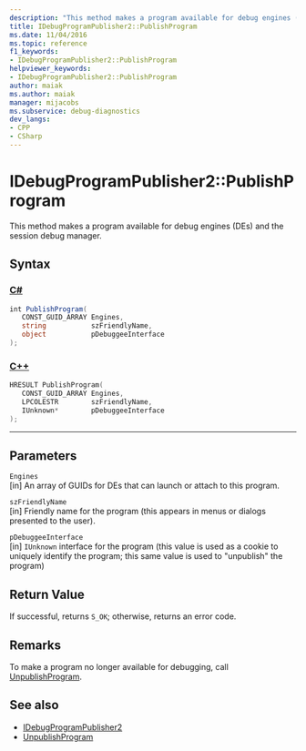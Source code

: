 ```yaml
---
description: "This method makes a program available for debug engines (DEs) and the session debug manager."
title: IDebugProgramPublisher2::PublishProgram
ms.date: 11/04/2016
ms.topic: reference
f1_keywords:
- IDebugProgramPublisher2::PublishProgram
helpviewer_keywords:
- IDebugProgramPublisher2::PublishProgram
author: maiak
ms.author: maiak
manager: mijacobs
ms.subservice: debug-diagnostics
dev_langs:
- CPP
- CSharp
---
```

# IDebugProgramPublisher2::PublishProgram

This method makes a program available for debug engines (DEs) and the session debug manager.

## Syntax

### [C#](#tab/csharp)
```csharp
int PublishProgram(
   CONST_GUID_ARRAY Engines,
   string           szFriendlyName,
   object           pDebuggeeInterface
);
```
### [C++](#tab/cpp)
```cpp
HRESULT PublishProgram(
   CONST_GUID_ARRAY Engines,
   LPCOLESTR        szFriendlyName,
   IUnknown*        pDebuggeeInterface
);
```
---

## Parameters
`Engines`\
[in] An array of GUIDs for DEs that can launch or attach to this program.

`szFriendlyName`\
[in] Friendly name for the program (this appears in menus or dialogs presented to the user).

`pDebuggeeInterface`\
[in] `IUnknown` interface for the program (this value is used as a cookie to uniquely identify the program; this same value is used to "unpublish" the program)

## Return Value
 If successful, returns `S_OK`; otherwise, returns an error code.

## Remarks
 To make a program no longer available for debugging, call [UnpublishProgram](../../../extensibility/debugger/reference/idebugprogrampublisher2-unpublishprogram.md).

## See also
- [IDebugProgramPublisher2](../../../extensibility/debugger/reference/idebugprogrampublisher2.md)
- [UnpublishProgram](../../../extensibility/debugger/reference/idebugprogrampublisher2-unpublishprogram.md)
